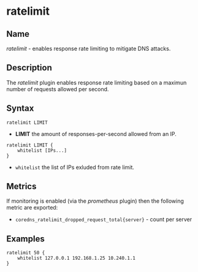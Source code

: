 # ratelimit

## Name

*ratelimit* - enables response rate limiting to mitigate DNS attacks.

## Description

The *ratelimit* plugin enables response rate limiting based on a maximun number of requests allowed per second.

## Syntax

~~~ corefile
ratelimit LIMIT
~~~

* **LIMIT** the amount of responses-per-second allowed from an IP.

~~~ corefile
ratelimit LIMIT {
    whitelist [IPs...]
}
~~~

* `whitelist` the list of IPs exluded from rate limit.

## Metrics

If monitoring is enabled (via the *prometheus* plugin) then the following metric are exported:

* `coredns_ratelimit_dropped_request_total{server}` - count per server

## Examples

~~~ corefile
ratelimit 50 {
    whitelist 127.0.0.1 192.168.1.25 10.240.1.1
}
~~~
